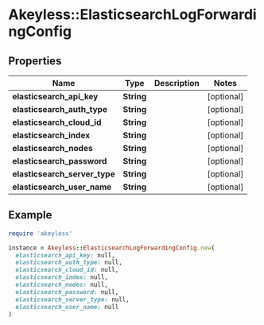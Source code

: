 # Akeyless::ElasticsearchLogForwardingConfig

## Properties

| Name | Type | Description | Notes |
| ---- | ---- | ----------- | ----- |
| **elasticsearch_api_key** | **String** |  | [optional] |
| **elasticsearch_auth_type** | **String** |  | [optional] |
| **elasticsearch_cloud_id** | **String** |  | [optional] |
| **elasticsearch_index** | **String** |  | [optional] |
| **elasticsearch_nodes** | **String** |  | [optional] |
| **elasticsearch_password** | **String** |  | [optional] |
| **elasticsearch_server_type** | **String** |  | [optional] |
| **elasticsearch_user_name** | **String** |  | [optional] |

## Example

```ruby
require 'akeyless'

instance = Akeyless::ElasticsearchLogForwardingConfig.new(
  elasticsearch_api_key: null,
  elasticsearch_auth_type: null,
  elasticsearch_cloud_id: null,
  elasticsearch_index: null,
  elasticsearch_nodes: null,
  elasticsearch_password: null,
  elasticsearch_server_type: null,
  elasticsearch_user_name: null
)
```

